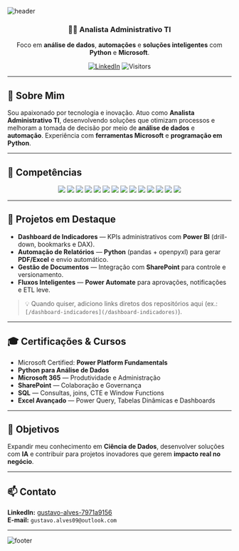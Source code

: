 <!-- Banner com wave e gradiente -->
![header](https://capsule-render.vercel.app/api?type=waving&height=220&text=Gustavo%20Alves%20de%20Oliveira&fontAlignY=35&color=0:4facfe,100:00f2fe&fontColor=0b2239)

<div align="center">

### 👨‍💻 Analista Administrativo TI  
Foco em **análise de dados**, **automações** e **soluções inteligentes** com **Python** e **Microsoft**.

[![LinkedIn](https://img.shields.io/badge/LinkedIn-Gustavo%20Alves-0A66C2?logo=linkedin&logoColor=white)](https://www.linkedin.com/in/gustavo-alves-7971a9156/)
![Visitors](https://komarev.com/ghpvc/?username=GUSTAVO-USERNAME&label=visitas&color=0E9C47&style=flat)

</div>

---

## 📘 Sobre Mim
Sou apaixonado por tecnologia e inovação. Atuo como **Analista Administrativo TI**, desenvolvendo soluções que otimizam processos e melhoram a tomada de decisão por meio de **análise de dados** e **automação**. Experiência com **ferramentas Microsoft** e **programação em Python**.

---

## 🧠 Competências

<p align="center">

<!-- Core -->
<img src="https://img.shields.io/badge/Python-3776AB?logo=python&logoColor=white" />
<img src="https://img.shields.io/badge/SQL-025E8C" />
<img src="https://img.shields.io/badge/Git-F05032?logo=git&logoColor=white" />
<img src="https://img.shields.io/badge/GitHub%20Actions-2088FF?logo=githubactions&logoColor=white" />

<!-- Dados & BI -->
<img src="https://img.shields.io/badge/Power%20BI-F2C811?logo=powerbi&logoColor=black" />
<img src="https://img.shields.io/badge/DAX-FFB000" />
<img src="https://img.shields.io/badge/Power%20Query-235A97" />
<img src="https://img.shields.io/badge/Pandas-150458?logo=pandas&logoColor=white" />

<!-- Microsoft 365 -->
<img src="https://img.shields.io/badge/Microsoft%20365-D83B01?logo=microsoftoffice&logoColor=white" />
<img src="https://img.shields.io/badge/Excel-217346?logo=microsoftexcel&logoColor=white" />
<img src="https://img.shields.io/badge/SharePoint-0078D4?logo=microsoftsharepoint&logoColor=white" />
<img src="https://img.shields.io/badge/Power%20Automate-0066FF?logo=powerautomate&logoColor=white" />
<img src="https://img.shields.io/badge/Power%20Apps-742774?logo=powerapps&logoColor=white" />
<img src="https://img.shields.io/badge/VBA-6F4E7C" />

</p>

---

## 🚀 Projetos em Destaque
- **Dashboard de Indicadores** — KPIs administrativos com **Power BI** (drill-down, bookmarks e DAX).
- **Automação de Relatórios** — **Python** (pandas + openpyxl) para gerar **PDF/Excel** e envio automático.
- **Gestão de Documentos** — Integração com **SharePoint** para controle e versionamento.
- **Fluxos Inteligentes** — **Power Automate** para aprovações, notificações e ETL leve.

> 💡 Quando quiser, adiciono links diretos dos repositórios aqui (ex.: `[/dashboard-indicadores](/dashboard-indicadores)`).

---

## 🎓 Certificações & Cursos
- Microsoft Certified: **Power Platform Fundamentals**
- **Python para Análise de Dados**
- **Microsoft 365** — Produtividade e Administração
- **SharePoint** — Colaboração e Governança
- **SQL** — Consultas, joins, CTE e Window Functions
- **Excel Avançado** — Power Query, Tabelas Dinâmicas e Dashboards

---

## 🎯 Objetivos
Expandir meu conhecimento em **Ciência de Dados**, desenvolver soluções com **IA** e contribuir para projetos inovadores que gerem **impacto real no negócio**.

---

## 📫 Contato
**LinkedIn:** [gustavo-alves-7971a9156](https://www.linkedin.com/in/gustavo-alves-7971a9156/)  
**E-mail:** `gustavo.alves09@outlook.com`

---

</div>

![footer](https://capsule-render.vercel.app/api?type=waving&section=footer&height=120&color=0:4facfe,100:00f2fe)
